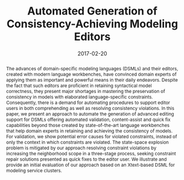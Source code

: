 ---
abstract: The advances of domain-specific modeling languages (DSMLs) and their editors,
  created with modern language workbenches, have convinced domain experts of applying
  them as important and powerful means in their daily endeavors. Despite the fact
  that such editors are proficient in retaining syntactical model correctness, they
  present major shortages in mastering the preservation of consistency in models with
  elaborated language-specific constraints. Consequently, there is a demand for automating
  procedures to support editor users in both comprehending as well as resolving consistency
  violations. In this paper, we present an approach to automate the generation of
  advanced editing support for DSMLs offering automated validation, content-assist
  and quick fix capabilities beyond those created by state-of-the-art language workbenches
  that help domain experts in retaining and achieving the consistency of models. For
  validation, we show potential error causes for violated constraints, instead of
  only the context in which constraints are violated. The state-space explosion problem
  is mitigated by our approach resolving constraint violations by increasing the neighborhood
  scope in a three-stage process, seeking constraint repair solutions presented as
  quick fixes to the editor user. We illustrate and provide an initial evaluation
  of our approach based on an Xtext-based DSML for modeling service clusters.
authors:
- Patrick Neubauer
- Robert Bill
- Manuel Wimmer
- Tanja Mayerhofer
date: '2017-02-20'
featured: false
links:
- name: Publik
  url: https://publik.tuwien.ac.at/showentry.php?ID=253172&lang=2
publication: 'Talk: 24th IEEE International Conference on Software Analysis, Evolution,
  and Reengineering (SANER), Klagenfurt, Österreich; 02-20-2017 - 02-24-2017; in:
  "Proceedings of the 24th IEEE International Conference on Software Analysis, Evolution,
  and Reengineering (SANER)", Proceedings of the 24th IEEE International Conference
  on Software Analysis, Evolution, and Reengineering (SANER), (2017), 1 - 12'
publication_types:
- '1'
publishDate: '2017-02-20'
title: Automated Generation of Consistency-Achieving Modeling Editors
url_pdf: https://doi.org/10.1109/SANER.2017.7884615
---